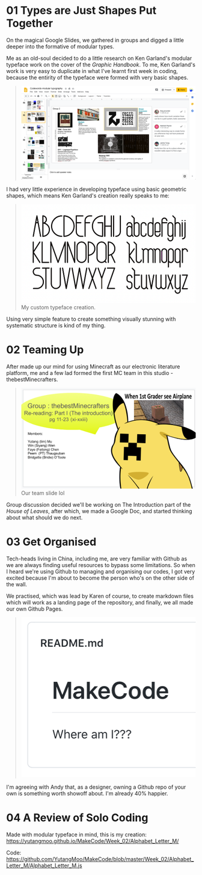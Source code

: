 # 01 Types are Just Shapes Put Together

On the magical Google Slides, we gathered in groups and digged a little deeper into the formative of modular types. 

Me as an old-soul decided to do a little research on Ken Garland's modular typeface work on the cover of the *Graphic Handbook*. To me, Ken Garland's work is very easy to duplicate in what I've learnt first week in coding, because the entirity of the typeface were formed with very basic shapes.

> ![Week2_Slides_Yutang](https://github.com/YutangMoo/MakeCode/blob/master/Week_02/Images/Week2_Slides_Yutang.png)

I had very little experience in developing typeface using basic geometric shapes, which means Ken Garland's creation really speaks to me:

> ![Week2_Custon_Type_Yutang](https://github.com/YutangMoo/MakeCode/blob/master/Week_02/Images/Week2_Custon_Type_Yutang.png)
> My custom typeface creation.

Using very simple feature to create something visually stunning with systematic structure is kind of my thing.



# 02 Teaming Up

After made up our mind for using Minecraft as our electronic literature platform, me and a few lad formed the first MC team in this studio - thebestMinecrafters.

> ![Week2_TeamSlides_Yutang](https://github.com/YutangMoo/MakeCode/blob/master/Week_02/Images/Week2_TeamSlides_Yutang.png)
> Our team slide lol

Group discussion decided we'll be working on The Introduction part of the *House of Leaves*, after which, we made a Google Doc, and started thinking about what should we do next.



# 03 Get Organised

Tech-heads living in China, including me, are very familiar with Github as we are always finding useful resources to bypass some limitations. So when I heard we're using Github to managing and organising our codes, I got very excited because I'm about to become the person who's on the other side of the wall.

We practised, which was lead by Karen of course, to create markdown files which will work as a landing page of the repository, and finally, we all made our own Github Pages.

> ![Week2_Github_Yutang](https://github.com/YutangMoo/MakeCode/blob/master/Week_02/Images/Week2_Github_Yutang.png)

I'm agreeing with Andy that, as a designer, owning a Github repo of your own is something worth showoff about. I'm already 40% happier. 



# 04 A Review of Solo Coding

Made with modular typeface in mind, this is my creation:
https://yutangmoo.github.io/MakeCode/Week_02/Alphabet_Letter_M/

Code:
https://github.com/YutangMoo/MakeCode/blob/master/Week_02/Alphabet_Letter_M/Alphabet_Letter_M.js